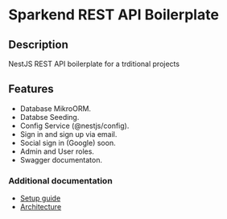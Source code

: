 # Sparkend REST API Boilerplate

## Description
NestJS REST API boilerplate for a trditional projects

## Features
- Database MikroORM.
- Databse Seeding.
- Config Service (@nestjs/config).
- Sign in and sign up via email.
- Social sign in (Google) soon.
- Admin and User roles.
- Swagger documentaton.

### Additional documentation
- [Setup guide](/docs/setup.md)
- [Architecture](/docs/architecture.md)